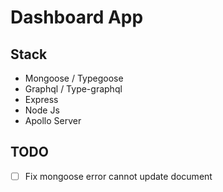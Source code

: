# Dashboard App

## Stack

- Mongoose / Typegoose
- Graphql / Type-graphql
- Express
- Node Js
- Apollo Server

## TODO

- [ ] Fix mongoose error cannot update document
